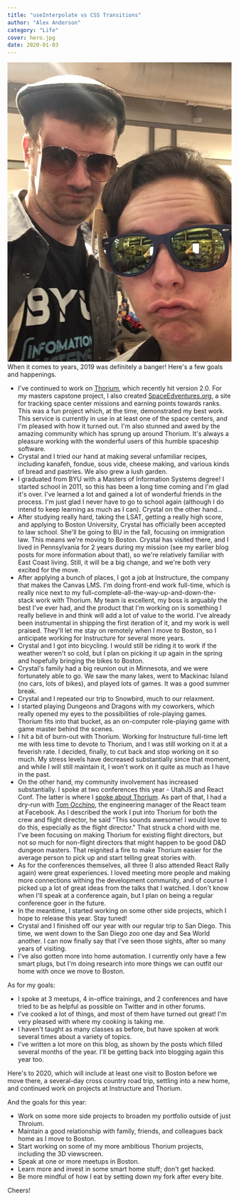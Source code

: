 ```yaml
---
title: "useInterpolate vs CSS Transitions"
author: "Alex Anderson"
category: "Life"
cover: hero.jpg
date: 2020-01-03
---
```


![Hero](hero.jpg)
When it comes to years, 2019 was definitely a banger! Here's a few goals and happenings.

- I've continued to work on [Thorium](https://thoriumsim.com), which recently hit version 2.0. For my masters capstone project, I also created [SpaceEdventures.org](https://spaceedventures.org), a site for tracking space center missions and earning points towards ranks. This was a fun project which, at the time, demonstrated my best work. This service is currently in use in at least one of the space centers, and I'm pleased with how it turned out. I'm also stunned and awed by the amazing community which has sprung up around Thorium. It's always a pleasure working with the wonderful users of this humble spaceship software.
- Crystal and I tried our hand at making several unfamiliar recipes, including kanafeh, fondue, sous vide, cheese making, and various kinds of bread and pastries. We also grew a lush garden.
- I graduated from BYU with a Masters of Information Systems degree! I started school in 2011, so this has been a long time coming and I'm glad it's over. I've learned a lot and gained a lot of wonderful friends in the process. I'm just glad I never have to go to school again (although I do intend to keep learning as much as I can). Crystal on the other hand...
- After studying really hard, taking the LSAT, getting a really high score, and applying to Boston University, Crystal has officially been accepted to law school. She'll be going to BU in the fall, focusing on immigration law. This means we're moving to Boston. Crystal has visited there, and I lived in Pennsylvania for 2 years during my mission (see my earlier blog posts for more information about that), so we're relatively familiar with East Coast living. Still, it will be a big change, and we're both very excited for the move.
- After applying a bunch of places, I got a job at Instructure, the company that makes the Canvas LMS. I'm doing front-end work full-time, which is really nice next to my full-complete-all-the-way-up-and-down-the-stack work with Thorium. My team is excellent, my boss is arguably the best I've ever had, and the product that I'm working on is something I really believe in and think will add a lot of value to the world. I've already been instrumental in shipping the first iteration of it, and my work is well praised. They'll let me stay on remotely when I move to Boston, so I anticipate working for Instructure for several more years.
- Crystal and I got into bicycling. I would still be riding it to work if the weather weren't so cold, but I plan on picking it up again in the spring and hopefully bringing the bikes to Boston.
- Crystal's family had a big reunion out in Minnesota, and we were fortunately able to go. We saw the many lakes, went to Mackinac Island (no cars, lots of bikes), and played lots of games. It was a good summer break.
- Crystal and I repeated our trip to Snowbird, much to our relaxment.
- I started playing Dungeons and Dragons with my coworkers, which really opened my eyes to the possibilities of role-playing games. Thorium fits into that bucket, as an on-computer role-playing game with game master behind the scenes.
- I hit a bit of burn-out with Thorium. Working for Instructure full-time left me with less time to devote to Thorium, and I was still working on it at a feverish rate. I decided, finally, to cut back and stop working on it so much. My stress levels have decreased substantially since that moment, and while I will still maintain it, I won't work on it quite as much as I have in the past.
- On the other hand, my community involvement has increased substantially. I spoke at two conferences this year - UtahJS and React Conf. The latter is where I [spoke about Thorium](https://www.youtube.com/watch?v=aV0uOPWHKt4). As part of that, I had a dry-run with [Tom Occhino](https://twitter.com/tomocchino), the engineering manager of the React team at Facebook. As I described the work I put into Thorium for both the crew and flight director, he said "This sounds awesome! I would love to do this, especially as the flight director." That struck a chord with me. I've been focusing on making Thorium for existing flight directors, but not so much for non-flight directors that might happen to be good D&D dungeon masters. That reignited a fire to make Thorium easier for the average person to pick up and start telling great stories with.
- As for the conferences themselves, all three (I also attended React Rally again) were great experiences. I loved meeting more people and making more connections withing the development community, and of course I picked up a lot of great ideas from the talks that I watched. I don't know when I'll speak at a conference again, but I plan on being a regular conference goer in the future.
- In the meantime, I started working on some other side projects, which I hope to release this year. Stay tuned!
- Crystal and I finished off our year with our regular trip to San Diego. This time, we went down to the San Diego zoo one day and Sea World another. I can now finally say that I've seen those sights, after so many years of visiting.
- I've also gotten more into home automation. I currently only have a few smart plugs, but I'm doing research into more things we can outfit our home with once we move to Boston.

As for my goals:

- I spoke at 3 meetups, 4 in-office trainings, and 2 conferences and have tried to be as helpful as possible on Twitter and in other forums.
- I've cooked a lot of things, and most of them have turned out great! I'm very pleased with where my cooking is taking me.
- I haven't taught as many classes as before, but have spoken at work several times about a variety of topics.
- I've written a lot more on this blog, as shown by the posts which filled several months of the year. I'll be getting back into blogging again this year too.

Here's to 2020, which will include at least one visit to Boston before we move there, a several-day cross country road trip, settling into a new home, and continued work on projects at Instructure and Thorium.

And the goals for this year:

- Work on some more side projects to broaden my portfolio outside of just Throium.
- Maintain a good relationship with family, friends, and colleagues back home as I move to Boston.
- Start working on some of my more ambitious Thorium projects, including the 3D viewscreen.
- Speak at one or more meetups in Boston.
- Learn more and invest in some smart home stuff; don't get hacked.
- Be more mindful of how I eat by setting down my fork after every bite.

Cheers!
